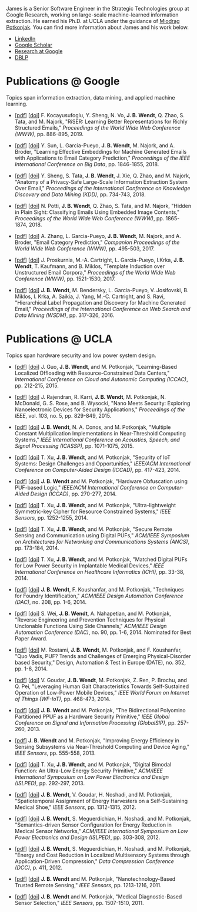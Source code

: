 James is a Senior Software Engineer in the Strategic Technologies group at Google Research, working on large-scale machine-learned information extraction. He earned his Ph.D. at UCLA under the guidance of [Miodrag Potkonjak](http://www.cs.ucla.edu/~miodrag). You can find more information about James and his work below.

* [LinkedIn](https://www.linkedin.com/in/jameswendt)
* [Google Scholar](https://scholar.google.com/citations?user=7CotKHgAAAAJ)
* [Research at Google](https://research.google.com/pubs/JamesWendt.html)
* [DBLP](http://dblp.uni-trier.de/pers/hd/w/Wendt:James_Bradley)

# Publications @ Google

Topics span information extraction, data mining, and applied machine learning.

* [[pdf](publications/Kocayusufoglu_WWW_2019.pdf)] [[doi](https://doi.org/10.1145/3308558.3313720)] F. Kocayusufoglu, Y. Sheng, N. Vo, **J. B. Wendt**, Q. Zhao, S. Tata, and M. Najork, "RiSER: Learning Better Representations for Richly Structured Emails," _Proceedings of the World Wide Web Conference (WWW)_, pp. 886-895, 2019.

* [[pdf](publications/Sun_BigData_2018.pdf)] [[doi](https://doi.org/10.1109/BigData.2018.8622048)] Y. Sun, L. Garcia-Pueyo, **J. B. Wendt**, M. Najork, and A. Broder, "Learning Effective Embeddings for Machine Generated Emails with Applications to Email Category Prediction," _Proceedings of the IEEE International Conference on Big Data_, pp. 1846-1855, 2018.

* [[pdf](publications/Sheng_KDD_2018.pdf)] [[doi](https://doi.org/10.1145/3219819.3219901)] Y. Sheng, S. Tata, **J. B. Wendt**, J. Xie, Q. Zhao, and M. Najork, "Anatomy of a Privacy-Safe Large-Scale Information Extraction System Over Email," _Proceedings of the International Conference on Knowledge Discovery and Data Mining (KDD)_, pp. 734-743, 2018.

* [[pdf](publications/Potti_WWW_2018.pdf)] [[doi](https://doi.org/10.1145/3178876.3186167)] N. Potti, **J. B. Wendt**, Q. Zhao, S. Tata, and M. Najork, "Hidden in Plain Sight: Classifying Emails Using Embedded Image Contents," _Proceedings of the World Wide Web Conference (WWW)_, pp. 1865-1874, 2018.

* [[pdf](publications/Zhang_WWW_2017.pdf)] [[doi](https://doi.org/10.1145/3041021.3055166)] A. Zhang, L. Garcia-Pueyo, **J. B. Wendt**, M. Najork, and A. Broder, "Email Category Prediction," _Companion Proceedings of the World Wide Web Conference (WWW)_, pp. 495-503, 2017.

* [[pdf](publications/Proskurnia_WWW_2017.pdf)] [[doi](https://doi.org/10.1145/3038912.3052631)] J. Proskurnia, M.-A. Cartright, L. Garcia-Pueyo, I.Krka, **J. B. Wendt**, T. Kaufmann, and B. Miklos, "Template Induction over Unstructured Email Corpora," _Proceedings of the World Wide Web Conference (WWW)_, pp. 1521-1530, 2017.

* [[pdf](publications/Wendt_WSDM_2016.pdf)] [[doi](https://doi.org/10.1145/2835776.2835780)] **J. B. Wendt**, M. Bendersky, L. Garcia-Pueyo, V. Josifovski, B. Miklos, I. Krka, A. Saikia, J. Yang, M.-C. Cartright, and S. Ravi, "Hierarchical Label Propagation and Discovery for Machine Generated Email," _Proceedings of the International Conference on Web Search and Data Mining (WSDM)_, pp. 317-326, 2016.


# Publications @ UCLA

Topics span hardware security and low power system design.

* [[pdf](publications/Guo_ICCAC_2015.pdf)] [[doi](https://doi.org/10.1109/ICCAC.2015.26)] J. Guo, **J. B. Wendt**, and M. Potkonjak, "Learning-Based Localized Offloading with Resource-Constrained Data Centers," _International Conference on Cloud and Autonomic Computing (ICCAC)_, pp. 212-215, 2015.

* [[pdf](publications/Rajendran_IEEE_2015.pdf)] [[doi](http://dx.doi.org/10.1109/JPROC.2014.2387353)] J. Rajendran, R. Karri, **J. B. Wendt**, M. Potkonjak, N. McDonald, G. S. Rose, and B. Wysocki, "Nano Meets Security: Exploring Nanoelectronic Devices for Security Applications," _Proceedings of the IEEE_, vol. 103, no. 5, pp. 829-849, 2015.

* [[pdf](publications/Wendt_ICASSP_2015.pdf)] [[doi](http://dx.doi.org/10.1109/ICASSP.2015.7178134)] **J. B. Wendt**, N. A. Conos, and M. Potkonjak, "Multiple Constant Multiplication Implementations in Near-Threshold Computing Systems," _IEEE International Conference on Acoustics, Speech, and Signal Processing (ICASSP)_, pp. 1071-1075, 2015.

* [[pdf](publications/Xu_ICCAD_2014.pdf)] [[doi](http://dx.doi.org/10.1109/ICCAD.2014.7001385)] T. Xu, **J. B. Wendt**, and M. Potkonjak, "Security of IoT Systems: Design Challenges and Opportunities," _IEEE/ACM International Conference on Computer-Aided Design (ICCAD)_, pp. 417-423, 2014.

* [[pdf](publications/Wendt_ICCAD_2014.pdf)] [[doi](http://dx.doi.org/10.1109/ICCAD.2014.7001362)] **J. B. Wendt** and M. Potkonjak, "Hardware Obfuscation using PUF-based Logic," _IEEE/ACM International Conference on Computer-Aided Design (ICCAD)_, pp. 270-277, 2014.

* [[pdf](publications/Xu_IEEESensors_2014.pdf)] [[doi](http://dx.doi.org/10.1109/ICSENS.2014.6985237)] T. Xu, **J. B. Wendt**, and M. Potkonjak, "Ultra-lightweight Symmetric-key Cipher for Resource Constrained Systems," _IEEE Sensors_, pp. 1252-1255, 2014.

* [[pdf](publications/Xu_ANCS_2014.pdf)] [[doi](http://dx.doi.org/10.1145/2658260.2658279)] T. Xu, **J. B. Wendt**, and M. Potkonjak, "Secure Remote Sensing and Communication using Digital PUFs," _ACM/IEEE Symposium on Architectures for Networking and Communications Systems (ANCS)_, pp. 173-184, 2014.

* [[pdf](publications/Xu_ICHI_2014.pdf)] [[doi](http://dx.doi.org/10.1109/ICHI.2014.12)] T. Xu, **J. B. Wendt**, and M. Potkonjak, "Matched Digital PUFs for Low Power Security in Implantable Medical Devices," _IEEE International Conference on Healthcare Informatics (ICHI)_, pp. 33-38, 2014.

* [[pdf](publications/Wendt_DAC_2014.pdf)] [[doi](http://dx.doi.org/10.1145/2593069.2593228)] **J. B. Wendt**, F. Koushanfar, and M. Potkonjak, "Techniques for Foundry Identification," _ACM/IEEE Design Automation Conference (DAC)_, no. 208, pp. 1-6, 2014.

* [[pdf](publications/Wei_DAC_2014.pdf)] [[doi](http://dx.doi.org/10.1145/2593069.2593204)] S. Wei, **J. B. Wendt**, A. Nahapetian, and M. Potkonjak, "Reverse Engineering and Prevention Techniques for Physical Unclonable Functions Using Side Channels," _ACM/IEEE Design Automation Conference (DAC)_, no. 90, pp. 1-6, 2014. Nominated for Best Paper Award.

* [[pdf](publications/Rostami_DATE_2014.pdf)] [[doi](http://dx.doi.org/10.7873/DATE.2014.365)] M. Rostami, **J. B. Wendt**, M. Potkonjak, and F. Koushanfar, "Quo Vadis, PUF? Trends and Challenges of Emerging Physical-Disorder based Security," Design, Automation & Test in Europe (DATE), no. 352, pp. 1-6, 2014.

* [[pdf](publications/Goudar_WF-IoT_2014.pdf)] [[doi](http://dx.doi.org/10.1109/WF-IoT.2014.6803212)] V. Goudar, **J. B. Wendt**, M. Potkonjak, Z. Ren, P. Brochu, and Q. Pei, "Leveraging Human Gait Characteristics Towards Self-Sustained Operation of Low-Power Mobile Devices," _IEEE World Forum on Internet of Things (WF-IoT)_, pp. 468-473, 2014.

* [[pdf](publications/Wendt_GlobalSIP_2013.pdf)] [[doi](http://dx.doi.org/10.1109/GlobalSIP.2013.6736864)] **J. B. Wendt** and M. Potkonjak, "The Bidirectional Polyomino Partitioned PPUF as a Hardware Security Primitive," _IEEE Global Conference on Signal and Information Processing (GlobalSIP)_, pp. 257-260, 2013.

* \[[pdf](publications/Wendt_IEEESensors_2013.pdf)\] **J. B. Wendt** and M. Potkonjak, "Improving Energy Efficiency in Sensing Subsystems via Near-Threshold Computing and Device Aging," _IEEE Sensors_, pp. 555-558, 2013.

* [[pdf](publications/Xu_ISLPED_2013.pdf)] [[doi](http://dx.doi.org/10.1109/ISLPED.2013.6629311)] T. Xu, **J. B. Wendt**, and M. Potkonjak, "Digital Bimodal Function: An Ultra-Low Energy Security Primitive," _ACM/IEEE International Symposium on Low Power Electronics and Design (ISLPED)_, pp. 292-297, 2013.

* [[pdf](publications/Wendt_IEEESensors_2012.pdf)] [[doi](http://dx.doi.org/10.1109/ICSENS.2012.6411353)] **J. B. Wendt**, V. Goudar, H. Noshadi, and M. Potkonjak, "Spatiotemporal Assignment of Energy Harvesters on a Self-Sustaining Medical Shoe," _IEEE Sensors_, pp. 1312-1315, 2012.

* [[pdf](publications/Wendt_ISLPED_2012.pdf)] [[doi](http://dx.doi.org/10.1145/2333660.2333728)] **J. B. Wendt**, S. Meguerdichian, H. Noshadi, and M. Potkonjak, "Semantics-driven Sensor Configuration for Energy Reduction in Medical Sensor Networks," _ACM/IEEE International Symposium on Low Power Electronics and Design (ISLPED)_, pp. 303-308, 2012.

* [[pdf](publications/Wendt_DCC_2012.pdf)] [[doi](http://dx.doi.org/10.1109/DCC.2012.67)] **J. B. Wendt**, S. Meguerdichian, H. Noshadi, and M. Potkonjak, "Energy and Cost Reduction in Localized Multisensory Systems through Application-Driven Compression," _Data Compression Conference (DCC)_, p. 411, 2012.

* [[pdf](publications/Wendt_IEEESensors_2011_nano.pdf)] [[doi](http://dx.doi.org/10.1109/ICSENS.2011.6127174)] **J. B. Wendt** and M. Potkonjak, "Nanotechnology-Based Trusted Remote Sensing," _IEEE Sensors_, pp. 1213-1216, 2011.

* [[pdf](publications/Wendt_IEEESensors_2011_medical.pdf)] [[doi](http://dx.doi.org/10.1109/ICSENS.2011.6127188)] **J. B. Wendt** and M. Potkonjak, "Medical Diagnostic-Based Sensor Selection," _IEEE Sensors_, pp. 1507-1510, 2011.
